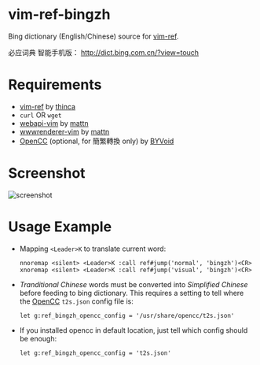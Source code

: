 vim-ref-bingzh
==============

Bing dictionary (English/Chinese) source for [vim-ref][].

必应词典 智能手机版：
http://dict.bing.com.cn/?view=touch


Requirements
============

- [vim-ref][] by [thinca][]
- `curl` OR `wget`
- [webapi-vim][] by [mattn][]
- [wwwrenderer-vim][] by [mattn][]
- [OpenCC][] (optional, for 簡繁轉換 only) by [BYVoid][]


Screenshot
==========

![screenshot][]


Usage Example
=============

- Mapping `<Leader>K` to translate current word:

  ```vim
  nnoremap <silent> <Leader>K :call ref#jump('normal', 'bingzh')<CR>
  xnoremap <silent> <Leader>K :call ref#jump('visual', 'bingzh')<CR>
  ```

- *Tranditional Chinese* words must be converted into *Simplified Chinese*
  before feeding to bing dictionary. This requires a setting to tell where the
  [OpenCC][] `t2s.json` config file is:

  ```vim
  let g:ref_bingzh_opencc_config = '/usr/share/opencc/t2s.json'
  ```

- If you installed opencc in default location, just tell which config should
  be enough:

  ```vim
  let g:ref_bingzh_opencc_config = 't2s.json'
  ```



[thinca]: http://d.hatena.ne.jp/thinca/
[mattn]: http://mattn.kaoriya.net/
[vim-ref]: https://github.com/thinca/vim-ref
[webapi-vim]: https://github.com/mattn/webapi-vim
[wwwrenderer-vim]: https://github.com/mattn/wwwrenderer-vim
[OpenCC]: https://github.com/BYVoid/OpenCC
[BYVoid]: http://www.byvoid.com/
[screenshot]: http://3.bp.blogspot.com/-OgkV1QEWkQI/TuxnH2eBuhI/AAAAAAAABVA/4X0jbxJUnk4/s1600/ref-bingzh-full.png
